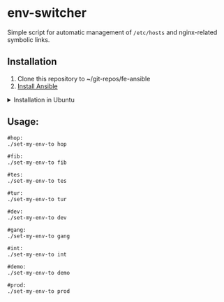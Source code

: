 # env-switcher

Simple script for automatic management of `/etc/hosts` and nginx-related symbolic links.

## Installation

1. Clone this repository to ~/git-repos/fe-ansible
2. [Install Ansible](http://docs.ansible.com/ansible/latest/intro_installation.html)
<details>
  <summary>Installation in Ubuntu</summary>
  
```
sudo apt-get update
sudo apt-get install software-properties-common
sudo apt-add-repository ppa:ansible/ansible
sudo apt-get update
sudo apt-get install ansible
```
</details>
  

## Usage:

```
#hop:
./set-my-env-to hop

#fib:
./set-my-env-to fib

#tes:
./set-my-env-to tes

#tur:
./set-my-env-to tur

#dev:
./set-my-env-to dev

#gang:
./set-my-env-to gang

#int:
./set-my-env-to int

#demo:
./set-my-env-to demo

#prod:
./set-my-env-to prod

```
